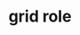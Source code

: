 ---
{
  "title": "grid role",
  "description": "A composite widget containing a collection of one or more rows with one or more cells where some or all cells in the grid are focusable by using methods of two-dimensional navigation, such as directional arrow keys.",
  "category": "aria",
  "keywords": "grid role",
  "last_test_date": "2020-05-07",
  "test_results_url": "https://a11ysupport.io/tech/aria/grid_role",
  "test_url": "https://a11ysupport.io/tech/aria/grid_role",
  "notes_by_num": {
    "1": "Didn't switch to interaction mode",
    "2": "Didn't convey its name",
    "3": "Didn't convey its role",
    "4": "Didn't convey boundaries"
  },
  "stats": {
    "jaws": {
      "chrome": {
        "92": "a"
      },
      "edge": {
        "92": "a"
      },
      "ie": {
        "11": "a"
      },
      "firefox": {
        "76": "a"
      }
    },
    "narrator": {
      "edge": {
        "44": "a #1"
      }
    },
    "nvda": {
      "chrome": {
        "92": "a"
      },
      "edge": {
        "92": "a"
      },
      "firefox": {
        "76": "a"
      }
    },
    "talkback": {
      "and_chr": {
        "80": "y"
      }
    },
    "vo_ios": {
      "ios_saf": {
        "13.4.1": "u #2 #3 #4"
      }
    },
    "vo_macos": {
      "safari": {
        "13.1": "a"
      }
    },
    "orca": {
      "firefox": {
        "76": "a"
      }
    }
  },
  "links": {
    "ARIA spec for grid": "https://www.w3.org/TR/wai-aria-1.1/#grid"
  }
}
---